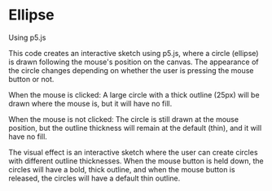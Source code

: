 # Ellipse

Using p5.js

This code creates an interactive sketch using p5.js, where a circle (ellipse) is drawn following the mouse's position on the canvas. The appearance of the circle changes depending on whether the user is pressing the mouse button or not.

When the mouse is clicked: A large circle with a thick outline (25px) will be drawn where the mouse is, but it will have no fill.

When the mouse is not clicked: The circle is still drawn at the mouse position, but the outline thickness will remain at the default (thin), and it will have no fill.

The visual effect is an interactive sketch where the user can create circles with different outline thicknesses. When the mouse button is held down, the circles will have a bold, thick outline, and when the mouse button is released, the circles will have a default thin outline.
